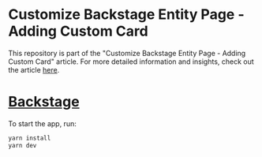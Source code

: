 # Customize Backstage Entity Page - Adding Custom Card

This repository is part of the "Customize Backstage Entity Page - Adding Custom Card" article. For more detailed information and insights, check out the article [here](https://www.linkedin.com/pulse/customize-backstage-entity-page-adding-custom-card-milutinovic-pwtlf).

# [Backstage](https://backstage.io)

To start the app, run:

```sh
yarn install
yarn dev
```
